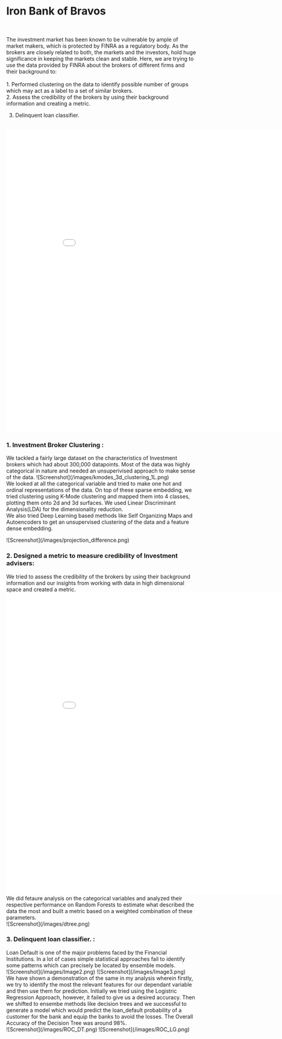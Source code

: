 
<h1>Iron Bank of Bravos</h1>
</br>
<p>The investment market has been known to be vulnerable by ample of market makers, which is protected by FINRA as a regulatory body.
As the brokers are closely related to both, the markets and the investors, hold huge significance in keeping the markets clean and stable. 
Here, we are trying to use the data provided by FINRA about the brokers of different firms and their background to:
</br>
</br>
1. Performed clustering on the data to identify possible number of groups which may act as a label to a set of similar brokers.</br>
2. Assess the credibility of the brokers by using their background information and creating a metric.</br>

3. Delinquent loan classifier.</br>
</p>
</br>
<iframe width="900" height="800" frameborder="0" scrolling="no" src="//plot.ly/~gamedrom/2.embed"></iframe>
<h3>1. Investment Broker Clustering :</h3>
<p> 
We tackled a fairly large dataset on the characteristics of Investment brokers which had about 300,000 datapoints. Most of the data was highly categorical in nature and needed an unsuperivised approach to make sense of the data. 
![Screenshot](/images/kmodes_3d_clustering_1L.png)
</br>
We looked at all the categorical variable and tried to make one hot and ordinal representations of the data. On top of these sparse embedding, we tried clustering using K-Mode clustering and mapped them into 4 classes, plotting them onto 2d and 3d surfaces. We used Linear Discriminant Analysis(LDA) for the dimensionality reduction.
</br>
We also tried Deep Learning based methods like Self Organizing Maps and Autoencoders to get an unsupervised clustering of the data and a feature dense embedding.
</p>
![Screenshot](/images/projection_difference.png)
</br>
<p>
<h3>2. Designed a metric to measure credibility of Investment advisers:</h3>
We tried to assess the credibility of the brokers by using their background information and our insights from working with data in high dimensional space and created a metric.
</br>
<iframe width="900" height="800" frameborder="0" scrolling="no" src="//plot.ly/~gamedrom/4.embed"></iframe>
We did fetaure analysis on the categorical variables and analyzed their respective performance on Random Forests to estimate what described the data the most and built a metric based on a weighted combination of these parameters.
</br>
![Screenshot](/images/dtree.png)
</p>
<h3>3. Delinquent loan classifier. :</h3>
<p>
	Loan Default is one of the major problems faced by the Financial Institutions. In a lot of cases simple statistical approaches fail to identify some patterns which can precisely be located by ensemble models.
</br>
	![Screenshot](/images/Image2.png)
	![Screenshot](/images/Image3.png)
</br>
	 We have shown a demonstration of the same in my analysis wherein firstly, we try to identify the most the relevant features for our dependant variable and then use them for prediction. Initially we tried using the Logistric Regression Approach, however, it failed to give us a desired accuracy. Then we shifted to ensembe methods like decision trees and we successful to generate a model which would predict the loan_default probability of a customer for the bank and equip the banks to avoid the losses. The Overall Accuracy of the Decision Tree was around 98%. 
</br>
	 ![Screenshot](/images/ROC_DT.png)
	 ![Screenshot](/images/ROC_LG.png)
</p>

